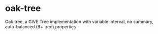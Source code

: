 # oak-tree
Oak tree, a GIVE Tree implementation with variable interval, no summary, auto-balanced (B+ tree) properties
